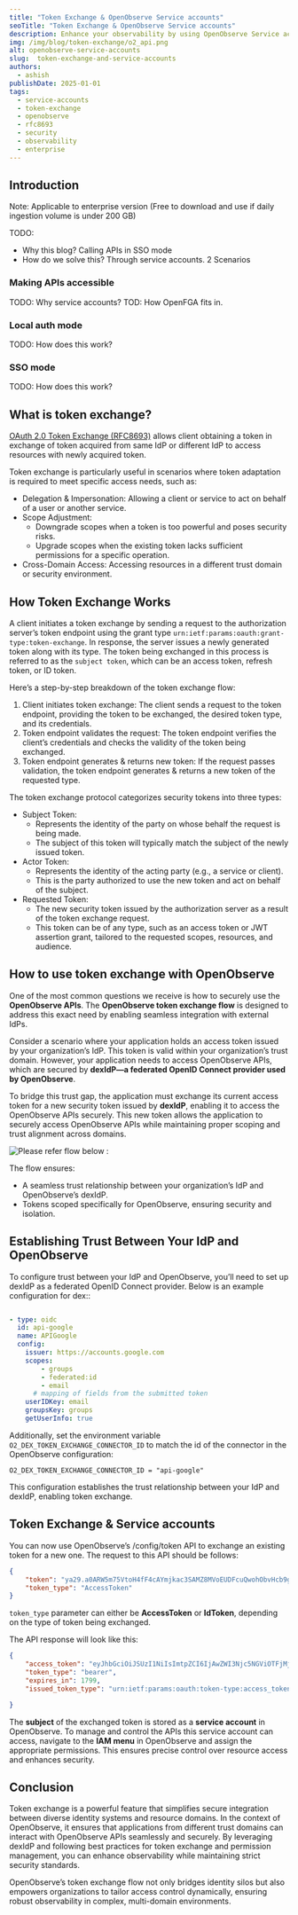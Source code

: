 ```yaml
---
title: "Token Exchange & OpenObserve Service accounts"
seoTitle: "Token Exchange & OpenObserve Service accounts"
description: Enhance your observability by using OpenObserve Service accounts.
img: /img/blog/token-exchange/o2_api.png
alt: openobserve-service-accounts
slug:  token-exchange-and-service-accounts
authors: 
  - ashish
publishDate: 2025-01-01
tags:
  - service-accounts
  - token-exchange 
  - openobserve
  - rfc8693
  - security
  - observability
  - enterprise
---
```


## Introduction

Note: Applicable to enterprise version (Free to download and use if daily ingestion volume is under 200 GB)

TODO: 

- Why this blog? Calling APIs in SSO mode
- How do we solve this? Through service accounts. 2 Scenarios

### Making APIs accessible 
TODO: Why service accounts?
TOD: How OpenFGA fits in.

### Local auth mode
TODO: How does this work?

### SSO mode
TODO: How does this work?


## What is token exchange?

[OAuth 2.0 Token Exchange (RFC8693)](https://datatracker.ietf.org/doc/html/rfc8693) allows client obtaining a token in exchange of token acquired from same IdP or different IdP to access resources with newly acquired token.

Token exchange is particularly useful in scenarios where token adaptation is required to meet specific access needs, such as:
-	Delegation & Impersonation: Allowing a client or service to act on behalf of a user or another service.
-	Scope Adjustment:
    - Downgrade scopes when a token is too powerful and poses security risks.
    - Upgrade scopes when the existing token lacks sufficient permissions for a specific operation.
- Cross-Domain Access: Accessing resources in a different trust domain or security environment.

## How Token Exchange Works

A client initiates a token exchange by sending a request to the authorization server’s token endpoint using the grant type `urn:ietf:params:oauth:grant-type:token-exchange`. In response, the server issues a newly generated token along with its type. The token being exchanged in this process is referred to as the `subject token`, which can be an access token, refresh token, or ID token.

Here’s a step-by-step breakdown of the token exchange flow:
1.	Client initiates token exchange:
The client sends a request to the token endpoint, providing the token to be exchanged, the desired token type, and its credentials.
2.	Token endpoint validates the request:
The token endpoint verifies the client’s credentials and checks the validity of the token being exchanged.
3.	Token endpoint generates & returns new token:
If the request passes validation, the token endpoint generates & returns a new token of the requested type.


The token exchange protocol categorizes security tokens into three types:

- Subject Token:
	-	Represents the identity of the party on whose behalf the request is being made.
	-	The subject of this token will typically match the subject of the newly issued token.
-	Actor Token:
	-	Represents the identity of the acting party (e.g., a service or client).
	-	This is the party authorized to use the new token and act on behalf of the subject.
-	Requested Token:
	-	The new security token issued by the authorization server as a result of the token exchange request.
	-	This token can be of any type, such as an access token or JWT assertion grant, tailored to the requested scopes, resources, and audience.


## How to use token exchange with OpenObserve

One of the most common questions we receive is how to securely use the **OpenObserve APIs**. The **OpenObserve token exchange flow** is designed to address this exact need by enabling seamless integration with external IdPs.

Consider a scenario where your application holds an access token issued by your organization’s IdP. This token is valid within your organization’s trust domain. However, your application needs to access OpenObserve APIs, which are secured by **dexIdP—a federated OpenID Connect provider used by OpenObserve**.

To bridge this trust gap, the application must exchange its current access token for a new security token issued by **dexIdP**, enabling it to access the OpenObserve APIs securely. This new token allows the application to securely access OpenObserve APIs while maintaining proper scoping and trust alignment across domains.

![Please refer flow below :](/img/blog/token-exchange/token-exchange-flow.png)


The flow ensures:
- A seamless trust relationship between your organization’s IdP and OpenObserve’s dexIdP.
- Tokens scoped specifically for OpenObserve, ensuring security and isolation.


## Establishing Trust Between Your IdP and OpenObserve

To configure trust between your IdP and OpenObserve, you’ll need to set up dexIdP as a federated OpenID Connect provider. Below is an example configuration for dex::

```yaml

- type: oidc
  id: api-google
  name: APIGoogle
  config:
    issuer: https://accounts.google.com
    scopes:
        - groups
        - federated:id
        - email
      # mapping of fields from the submitted token
    userIDKey: email
    groupsKey: groups
    getUserInfo: true   

```

Additionally, set the environment variable `O2_DEX_TOKEN_EXCHANGE_CONNECTOR_ID` to match the id of the connector in the OpenObserve configuration:
```
O2_DEX_TOKEN_EXCHANGE_CONNECTOR_ID = "api-google"
```

This configuration establishes the trust relationship between your IdP and dexIdP, enabling token exchange.

## Token Exchange & Service accounts

You can now use OpenObserve’s /config/token API to exchange an existing token for a new one. The request to this API should be follows:

```json
{
	"token": "ya29.a0ARW5m75VtoH4fF4cAYmjkac3SAMZ8MVoEUDFcuQwohObvHcb9g8D7BvdGVZeoCVK8LjamX9XckcoNli8g7iO6_8QbyFShHB_OCk7L42ucPIMbvgF-rfCJficqDd1xc9DfmEoYaCgYKAeQSARISFQHGX2MiTjup_6LuKHyX9qIfEWWaUw0170",
	"token_type": "AccessToken"
}
```

`token_type` parameter can either be **AccessToken** or **IdToken**, depending on the type of token being exchanged.

The API response will look like this:
```json
{
	"access_token": "eyJhbGciOiJSUzI1NiIsImtpZCI6IjAwZWI3Njc5NGViOTFjMjAxZmZiZWMwZWE1ZTBiNzcwMjk2NzdiNGUifQ.eyJpc3MiOiJodHRwOi8vbG9jYWxob3N0OjU1NTYvZGV4Iiwic3ViIjoiQ2hWaGMyaHBjMmhBYjNCbGJtOWljMlZ5ZG1VdVlXa1NDbUZ3YVMxbmIyOW5iR1UiLCJhdWQiOiJleGFtcGxlLWFwcCIsImV4cCI6MTczNTU0OTEyNywiaWF0IjoxNzM1NTQ3MzI3LCJhdF9oYXNoIjoicEc4WGZyR1pURWVkUk1hcE5hWnFnZyIsImZlZGVyYXRlZF9jbGFpbXMiOnsiY29ubmVjdG9yX2lkIjoiYXBpLWdvb2dsZSIsInVzZXJfaWQiOiJhc2hpc2hAb3Blbm9ic2VydmUuYWkifX0.J2wzp0YeXySIdjHX1z6qik_g4G4hY_pWsigyjdKOKKiSKbBixfc-i295y4Ci37QYoFgRZcM-OACas0F-24DPVuYnZoAWcgjVRLhv-_-KxD1kyDfvP_8zypHqQm5e9fTd5Bi55WXMH-GNQLm3zNbbMbK9s-VIcX4xaWGSdUkXtsuL368JDOL4E0vQ6Q3SiOo_SK9neKtsSkKZSf9al6BNDH1Bo71xOMHOxs6Rh_XXDIv8znuNz0csemvGVkVbGU-lO0Dt9_EsQJRmZUfWVq2OcKEy3z95ROBQtRhreSl-IB41tpW2NkO8BlJ3sPPNAKVk6Ypc_knppNLQ",
	"token_type": "bearer",
	"expires_in": 1799,
	"issued_token_type": "urn:ietf:params:oauth:token-type:access_token"

}
```
The **subject** of the exchanged token is stored as a **service account** in OpenObserve. To manage and control the APIs this service account can access, navigate to the **IAM menu** in OpenObserve and assign the appropriate permissions. This ensures precise control over resource access and enhances security.  


## Conclusion

Token exchange is a powerful feature that simplifies secure integration between diverse identity systems and resource domains. In the context of OpenObserve, it ensures that applications from different trust domains can interact with OpenObserve APIs seamlessly and securely. By leveraging dexIdP and following best practices for token exchange and permission management, you can enhance observability while maintaining strict security standards.

OpenObserve’s token exchange flow not only bridges identity silos but also empowers organizations to tailor access control dynamically, ensuring robust observability in complex, multi-domain environments.